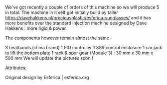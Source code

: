 We've got recently a couple of orders of this machine so we will produce 5 in total. The machine in it self got initially build by taller https://davehakkens.nl/preciousplastic/esferica-sunglasses/ and it has more benefits over the standard injection machine designed by Dave Hakkens : more rigid & power.

The components however remain almost the same :

3 heatbands (china brand)
1 PID controller
1 SSR
control enclosure
1 car jack to lift the bottom plate
1 rack & spur gear (Module 3) : 30 mm x 30 mm x 500 mm
We will update the pictures soon !

Attributes:

Original design by Esfèrica | esferica.org

